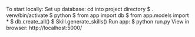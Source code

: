 To start locally:
Set up database:
cd into project directory
$ . venv/bin/activate
$ python
$ from app import db
$ from app.models import *
$ db.create_all()
$ Skill.generate_skills()
Run app: 
$ python run.py
View in browser:
http://localhost:5000/